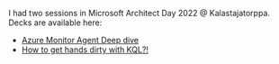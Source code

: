 I had two sessions in Microsoft Architect Day 2022 @ Kalastajatorppa. Decks are available here:

- [Azure Monitor Agent Deep dive](AzureMonitorAgent-and-DataCollectionRule-deepdive.pdf)
- [How to get hands dirty with KQL?!](GetHandsDirtyWithKQL.pdf)
